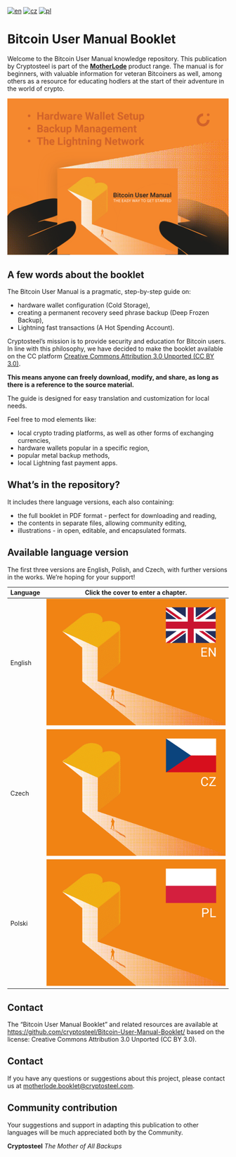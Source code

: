 [![en](https://img.shields.io/badge/lang-EN-blue.svg)](/EN-English/README-EN.md) [![cz](https://img.shields.io/badge/lang-CZ-white.svg)](/CZ-Czech/README-CZ.md) [![pl](https://img.shields.io/badge/lang-PL-red.svg)](/PL-Polski/README-PL.md)

# Bitcoin User Manual Booklet

Welcome to the Bitcoin User Manual knowledge repository. This publication by Cryptosteel is part of the **[MotherLode](https://cryptosteel.com/product/motherlode-crypto-starter-kit/)** product range. The manual is for beginners, with valuable information for veteran Bitcoiners as well, among others as a resource for educating hodlers at the start of their adventure in the world of crypto.

![The Easy Way to Get Started](/Assets/cover-the-easy-way-to-get-started.png)


## A few words about the booklet

The Bitcoin User Manual is a pragmatic, step-by-step guide on:

- hardware wallet configuration (Cold Storage), 
- creating a permanent recovery seed phrase backup (Deep Frozen Backup),
- Lightning fast transactions (A Hot Spending Account). 

Cryptosteel’s mission is to provide security and education for Bitcoin users. In line with this philosophy, we have decided to make the booklet available on the CC platform [Creative Commons Attribution 3.0 Unported (CC BY 3.0)](/LICENSE.md).

**This means anyone can freely download, modify, and share, as long as there is a reference to the source material.**

The guide is designed for easy translation and customization for local needs.

Feel free to mod elements like:

- local crypto trading platforms, as well as other forms of exchanging currencies,
- hardware wallets popular in a specific region,
- popular metal backup methods,
- local Lightning fast payment apps.


## What’s in the repository?

It includes there language versions, each also containing:

- the full booklet in PDF format - perfect for downloading and reading,
- the contents in separate files, allowing community editing,
- illustrations - in open, editable, and encapsulated formats.


## Available language version

The first three versions are English, Polish, and Czech, with further versions in the works. We’re hoping for your support!

|Language|Click the cover to enter a chapter.|
|---|---|
|English|[![EN](./Assets/en.png)](./EN-English/)|
|Czech|[![CZ](./Assets/cz.png)](./CZ-Czech/)|
|Polski|[![PL](./Assets/pl.png)](./PL-Polski/)|


## Contact

The “Bitcoin User Manual Booklet” and related resources are available at https://github.com/cryptosteel/Bitcoin-User-Manual-Booklet/ based on the license: Creative Commons Attribution 3.0 Unported (CC BY 3.0). 


## Contact

If you have any questions or suggestions about this project, please contact us at motherlode.booklet@cryptosteel.com.


## Community contribution

Your suggestions and support in adapting this publication to other languages will be much appreciated both by the Community.


**Cryptosteel**
*The Mother of All Backups*